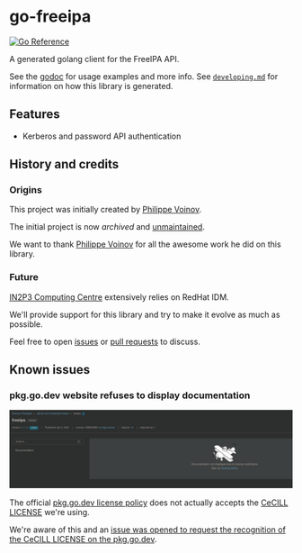 # go-freeipa

[![Go Reference](https://pkg.go.dev/badge/github.com/ccin2p3/go-freeipa.svg)](https://pkg.go.dev/github.com/ccin2p3/go-freeipa)

A generated golang client for the FreeIPA API.

See the [godoc](https://godoc.org/github.com/ccin2p3/go-freeipa/freeipa) for
usage examples and more info. See
[`developing.md`](https://github.com/ccin2p3/go-freeipa/blob/master/developing.md)
for information on how this library is generated.

## Features

* Kerberos and password API authentication

## History and credits

### Origins

This project was initially created by [Philippe Voinov](https://github.com/tehwalris).

The initial project is now _archived_ and [unmaintained](https://github.com/tehwalris/go-freeipa#unmaintained).

We want to thank [Philippe Voinov](https://github.com/tehwalris) for all the awesome work he did on this library.

### Future

[IN2P3 Computing Centre](https://cc.in2p3.fr) extensively relies on RedHat IDM.

We'll provide support for this library and try to make it evolve as much as possible.

Feel free to open [issues](https://github.com/ccin2p3/go-freeipa/issues) or [pull requests](https://github.com/ccin2p3/go-freeipa/pulls) to discuss.

## Known issues

### pkg.go.dev website refuses to display documentation

[![pkg.go.dev license restrictions](doc/go_freeipa_doc_license_issue.png)](https://pkg.go.dev/github.com/ccin2p3/go-freeipa/freeipa)

The official [pkg.go.dev license policy](https://pkg.go.dev/license-policy) does not actually accepts the [CeCILL LICENSE](https://cecill.info/index.en.html) we're using.

We're aware of this and an [issue was opened to request the recognition of the CeCILL LICENSE on the pkg.go.dev](https://github.com/golang/go/issues/52126).
